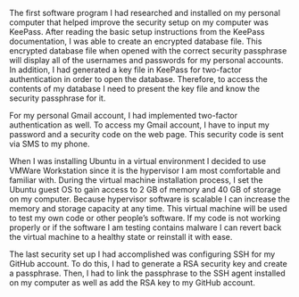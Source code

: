 The first software program I had researched and installed on my personal computer that helped improve the security setup on my computer was KeePass. 
After reading the basic setup instructions from the KeePass documentation, I was able to create an encrypted database file. This encrypted database 
file when opened with the correct security passphrase will display all of the usernames and passwords for my personal accounts. In addition, I had 
generated a key file in KeePass for two-factor authentication in order to open the database. Therefore, to access the contents of my database I need 
to present the key file and know the security passphrase for it. 

For my personal Gmail account, I had implemented two-factor authentication as well. To access my Gmail account, I have to input my password and a 
security code on the web page. This security code is sent via SMS to my phone. 

When I was installing Ubuntu in a virtual environment I decided to use VMWare Workstation since it is the hypervisor I am most comfortable and 
familiar with. During the virtual machine installation process, I set the Ubuntu guest OS to gain access to 2 GB of memory and 40 GB of storage on my
computer. Because hypervisor software is scalable I can increase the memory and storage capacity at any time. This virtual machine will be used to test 
my own code or other people’s software. If my code is not working properly or if the software I am testing contains malware I can revert back the virtual 
machine to a healthy state or reinstall it with ease. 

The last security set up I had accomplished was configuring SSH for my GitHub account. To do this, I had to generate a RSA security key and create a 
passphrase. Then, I had to link the passphrase to the SSH agent installed on my computer as well as add the RSA key to my GitHub account. 